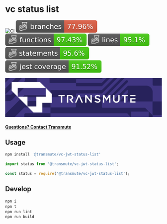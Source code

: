 # vc status list

[![CI](https://github.com/transmute-industries/vc-jwt-status-list/actions/workflows/ci.yml/badge.svg)](https://github.com/transmute-industries/vc-jwt-status-list/actions/workflows/ci.yml)
![Branches](./badges/coverage-branches.svg)
![Functions](./badges/coverage-functions.svg)
![Lines](./badges/coverage-lines.svg)
![Statements](./badges/coverage-statements.svg)
![Jest coverage](./badges/coverage-jest%20coverage.svg)

<!-- [![NPM](https://nodei.co/npm/@transmute/vc-jwt-status-list.png?mini=true)](https://npmjs.org/package/@transmute/vc-jwt-status-list) -->

<img src="./transmute-banner.png" />

#### [Questions? Contact Transmute](https://transmute.typeform.com/to/RshfIw?typeform-source=vc-jwt-status-list)

## Usage

```bash
npm install '@transmute/vc-jwt-status-list'
```

```ts
import status from '@transmute/vc-jwt-status-list';
```

```js
const status = require('@transmute/vc-jwt-status-list');
```

## Develop

```bash
npm i
npm t
npm run lint
npm run build
```